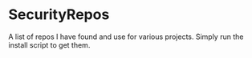 # SecurityRepos
A list of repos I have found and use for various projects. Simply run the install script to get them.
